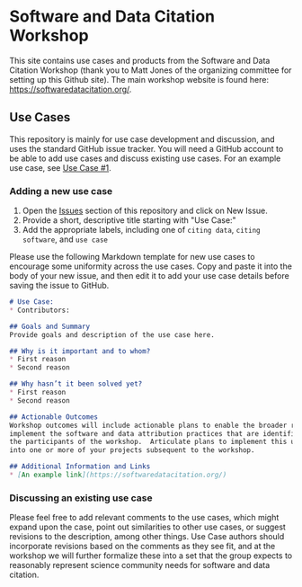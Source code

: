 Software and Data Citation Workshop
===================================

This site contains use cases and products from the Software and Data Citation Workshop (thank you to Matt Jones of the organizing committee for setting up this Github site).  The main workshop website is found here: https://softwaredatacitation.org/.

## Use Cases

This repository is mainly for use case development and discussion, and uses the standard GitHub issue tracker. You will need a GitHub account to be able to add use cases and discuss existing use cases.  For an example use case, see [Use Case #1](https://github.com/researchsoftwareinstitute/software-data-citation-ws/issues/1).

### Adding a new use case

1. Open the [Issues](https://github.com/researchsoftwareinstitute/software-data-citation-ws/issues) section of this repository and click on New Issue.  
2. Provide  a short, descriptive title starting with "Use Case:"
3. Add the appropriate labels, including one of `citing data`, `citing software`, and `use case`

Please use the following Markdown template for new use cases to encourage some uniformity across the use cases. Copy and paste it into the body of your new issue, and then edit it to add your use case details before saving the issue to GitHub.

```markdown
# Use Case: 
* Contributors: 

## Goals and Summary
Provide goals and description of the use case here.

## Why is it important and to whom?
* First reason
* Second reason

## Why hasn’t it been solved yet?
* First reason
* Second reason

## Actionable Outcomes
Workshop outcomes will include actionable plans to enable the broader research community to 
implement the software and data attribution practices that are identified and advanced by 
the participants of the workshop.  Articulate plans to implement this use case, as possible, 
into one or more of your projects subsequent to the workshop.

## Additional Information and Links
* [An example link](https://softwaredatacitation.org/)
```

### Discussing an existing use case
Please feel free to add relevant comments to the use cases, which might expand upon the case, point out similarities to other use cases, or suggest revisions to the description, among other things.  Use Case authors should incorporate revisions based on the comments as they see fit, and at the workshop we will further formalize these into a set that the group expects to reasonably represent science community needs for software and data citation.

